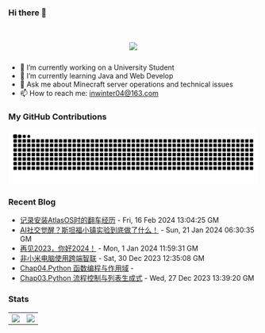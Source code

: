 ### Hi there 👋

<!--
**inwinter04/inwinter04** is a ✨ _special_ ✨ repository because its `README.md` (this file) appears on your GitHub profile.

Here are some ideas to get you started:

- 🔭 I’m currently working on ...
- 🌱 I’m currently learning ...
- 👯 I’m looking to collaborate on ...
- 🤔 I’m looking for help with ...
- 💬 Ask me about ...
- 📫 How to reach me: ...
- 😄 Pronouns: ...
- ⚡ Fun fact: ...
-->
<h1 align="center"> <a href="https://www.iamdt.cn"> <img src="https://readme-typing-svg.demolab.com?font=Fira+Code&pause=1000&width=435&lines=console.log(%22Hello%2C%20World%22);要优秀啊，不然怎么遇见优秀的人！&center=true&size=27"> </a> </h1>

- 🔭 I’m currently working on a University Student
- 🌱 I’m currently learning Java and Web Develop
- 💬 Ask me about Minecraft server operations and technical issues
- 📫 How to reach me: inwinter04@163.com

### My GitHub Contributions

<picture>
  <source media="(prefers-color-scheme: dark)" srcset="profile-snake-contrib/github-contribution-grid-snake-dark.svg" />
  <source media="(prefers-color-scheme: light)" srcset="profile-snake-contrib/github-contribution-grid-snake.svg" />
  <img alt="github-snake" src="profile-snake-contrib/github-contribution-grid-snake.svg" />
</picture>

### Recent Blog
<!-- START_SECTION:blog -->
* <a href='http://localhost:8080/archives/1708088304873' target='_blank'>记录安装AtlasOS时的翻车经历</a> - Fri, 16 Feb 2024 13:04:25 GM
* <a href='http://localhost:8080/archives/1705497367170' target='_blank'>AI社交觉醒？斯坦福小镇实验到底做了什么！</a> - Sun, 21 Jan 2024 06:30:35 GM
* <a href='http://localhost:8080/archives/1704109185030' target='_blank'>再见2023，你好2024！</a> - Mon, 1 Jan 2024 11:59:31 GM
* <a href='http://localhost:8080/archives/1703937895591' target='_blank'>非小米电脑使用跨端智联</a> - Sat, 30 Dec 2023 12:35:08 GM
* <a href='http://localhost:8080/archives/1703771826307' target='_blank'>Chap04.Python 函数编程与作用域</a> - 
* <a href='http://localhost:8080/archives/1703684123199' target='_blank'>Chap03.Python 流程控制与列表生成式</a> - Wed, 27 Dec 2023 13:39:20 GM
<!-- END_SECTION:blog -->

### Stats

<table>
  <tr>
    <td>
      <img align="center" src="https://github-readme-stats.vercel.app/api?username=inwinter04&count_private=true&show_icons=true&hide_border=true" />
    </td>
    <td>
      <img align="center" src="https://github-readme-stats.vercel.app/api/top-langs/?username=inwinter04&count_private=true&hide=hack&layout=compact&hide_border=true" />
    </td>   
  </tr>
</table>
